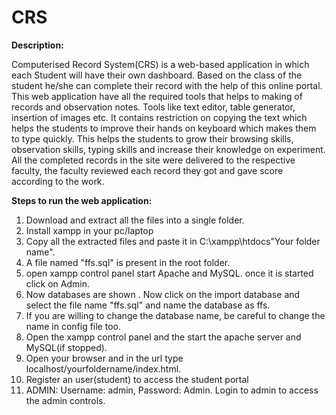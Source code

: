 # CRS

**Description:**

Computerised Record System(CRS) is a web-based application in which each Student will have their own dashboard. Based on the class of the student he/she can complete their record with the help of this online portal. This web application have all the required tools that helps to making of records and observation notes. Tools like text editor, table generator, insertion of images etc. It contains restriction on copying the text which helps the students to improve their hands on keyboard which makes them to type quickly. This helps the students to grow their browsing skills, observation skills, typing skills and increase their knowledge on experiment. All the completed records in the site were delivered to the respective faculty, the faculty reviewed each record they got and gave score according to the work.

**Steps to run the web application:**

1. Download and extract all the files into a single folder.
2. Install xampp in your pc/laptop
3. Copy all the extracted files and paste it in C:\xampp\htdocs"Your folder name".
4. A file named "ffs.sql" is present in the root folder.
5. open xampp control panel start Apache and MySQL. once it is started click on Admin.
6. Now databases are shown . Now click on the import database and select the file name "ffs.sql" and name the database as ffs.
7. If you are willing to change the database name, be careful to change the name in config file too.
8. Open the xampp control panel and the start the apache server and MySQL(if stopped).
9. Open your browser and in the url type localhost/yourfoldername/index.html.
10. Register an user(student) to access the student portal
11. ADMIN: Username: admin, Password: Admin. Login to admin to access the admin controls.
